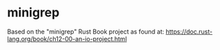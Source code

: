 # minigrep

Based on the "minigrep" Rust Book project as found at:
<https://doc.rust-lang.org/book/ch12-00-an-io-project.html>
